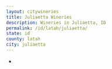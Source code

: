 ```yaml
---
layout: citywineries
title: Juliaetta Wineries
description: Wineries in Juliaetta, ID
permalink: /id/latah/juliaetta/
state: id
county: latah
city: juliaetta
---
```

-
